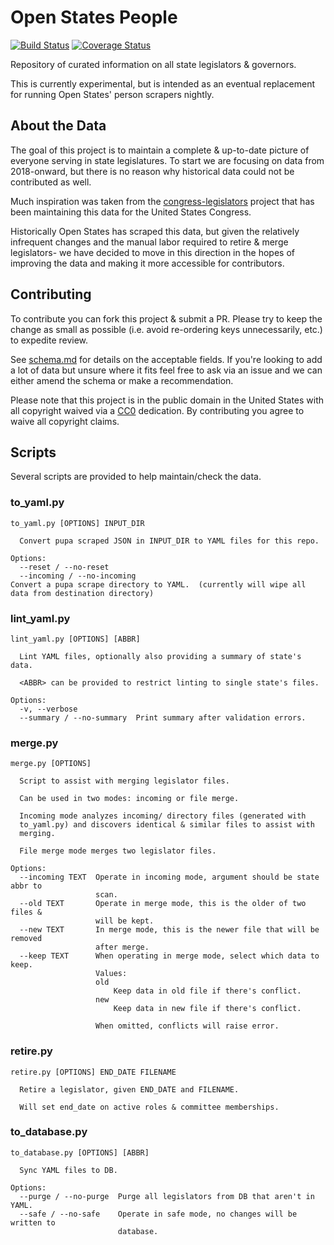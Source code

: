 # Open States People

[![Build Status](https://travis-ci.org/openstates/people.svg?branch=master)](https://travis-ci.org/openstates/people)
[![Coverage Status](https://coveralls.io/repos/github/openstates/people/badge.svg?branch=master)](https://coveralls.io/github/openstates/people?branch=master)

Repository of curated information on all state legislators & governors.

This is currently experimental, but is intended as an eventual replacement for running Open States' person scrapers nightly.


## About the Data

The goal of this project is to maintain a complete & up-to-date picture of everyone serving in state legislatures.  To start we are focusing on data from 2018-onward, but there is no reason why historical data could not be contributed as well.

Much inspiration was taken from the [congress-legislators](https://github.com/unitedstates/congress-legislators) project that has been maintaining this data for the United States Congress.

Historically Open States has scraped this data, but given the relatively infrequent changes and the manual labor required to retire & merge legislators- we have decided to move in this direction in the hopes of improving the data and making it more accessible for contributors.

## Contributing

To contribute you can fork this project & submit a PR.  Please try to keep the change as small as possible (i.e. avoid re-ordering keys unnecessarily, etc.) to expedite review.

See [schema.md](schema.md) for details on the acceptable fields.  If you're looking to add a lot of data but unsure where it fits feel free to ask via an issue and we can either amend the schema or make a recommendation.

Please note that this project is in the public domain in the United States with all copyright waived via a [CC0](https://creativecommons.org/publicdomain/zero/1.0/) dedication.  By contributing you agree to waive all copyright claims.

## Scripts

Several scripts are provided to help maintain/check the data.

### to_yaml.py
```
to_yaml.py [OPTIONS] INPUT_DIR

  Convert pupa scraped JSON in INPUT_DIR to YAML files for this repo.

Options:
  --reset / --no-reset
  --incoming / --no-incoming
Convert a pupa scrape directory to YAML.  (currently will wipe all data from destination directory)
```

### lint_yaml.py
```
lint_yaml.py [OPTIONS] [ABBR]

  Lint YAML files, optionally also providing a summary of state's data.

  <ABBR> can be provided to restrict linting to single state's files.

Options:
  -v, --verbose
  --summary / --no-summary  Print summary after validation errors.
```

### merge.py
```
merge.py [OPTIONS]

  Script to assist with merging legislator files.

  Can be used in two modes: incoming or file merge.

  Incoming mode analyzes incoming/ directory files (generated with
  to_yaml.py) and discovers identical & similar files to assist with
  merging.

  File merge mode merges two legislator files.

Options:
  --incoming TEXT  Operate in incoming mode, argument should be state abbr to
                   scan.
  --old TEXT       Operate in merge mode, this is the older of two files &
                   will be kept.
  --new TEXT       In merge mode, this is the newer file that will be removed
                   after merge.
  --keep TEXT      When operating in merge mode, select which data to keep.
                   Values:
                   old
                       Keep data in old file if there's conflict.
                   new
                       Keep data in new file if there's conflict.

                   When omitted, conflicts will raise error.
```

### retire.py
```
retire.py [OPTIONS] END_DATE FILENAME

  Retire a legislator, given END_DATE and FILENAME.

  Will set end_date on active roles & committee memberships.
```

### to_database.py
```
to_database.py [OPTIONS] [ABBR]

  Sync YAML files to DB.

Options:
  --purge / --no-purge  Purge all legislators from DB that aren't in YAML.
  --safe / --no-safe    Operate in safe mode, no changes will be written to
                        database.
```
